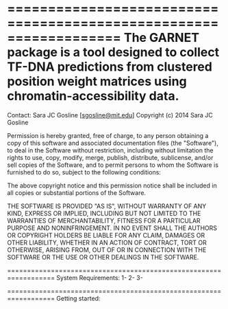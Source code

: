 ==================================================================
The GARNET package is a tool designed to collect TF-DNA predictions from
clustered position weight matrices using chromatin-accessibility data. 
==================================================================
Contact: Sara JC Gosline [sgosline@mit.edu]
Copyright (c) 2014 Sara JC Gosline


Permission is hereby granted, free of charge, to any person obtaining a copy of this software and associated documentation files (the "Software"), to deal in the Software without restriction, including without limitation the rights to use, copy, modify, merge, publish, distribute, sublicense, and/or sell copies of the Software, and to permit persons to whom the Software is furnished to do so, subject to the following conditions:

The above copyright notice and this permission notice shall be included in all copies or substantial portions of the Software.

THE SOFTWARE IS PROVIDED "AS IS", WITHOUT WARRANTY OF ANY KIND, EXPRESS OR
IMPLIED, INCLUDING BUT NOT LIMITED TO THE WARRANTIES OF MERCHANTABILITY, FITNESS
FOR A PARTICULAR PURPOSE AND NONINFRINGEMENT. IN NO EVENT SHALL THE AUTHORS OR
COPYRIGHT HOLDERS BE LIABLE FOR ANY CLAIM, DAMAGES OR OTHER LIABILITY, WHETHER
IN AN ACTION OF CONTRACT, TORT OR OTHERWISE, ARISING FROM, OUT OF OR IN
CONNECTION WITH THE SOFTWARE OR THE USE OR OTHER DEALINGS IN THE SOFTWARE.

==================================================================
System Requirements:
1-
2-
3-

==================================================================
Getting started:

